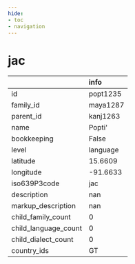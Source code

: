 ```yaml
---
hide:
- toc
- navigation
---
```

# jac
|                      | info     |
|:---------------------|:---------|
| id                   | popt1235 |
| family_id            | maya1287 |
| parent_id            | kanj1263 |
| name                 | Popti'   |
| bookkeeping          | False    |
| level                | language |
| latitude             | 15.6609  |
| longitude            | -91.6633 |
| iso639P3code         | jac      |
| description          | nan      |
| markup_description   | nan      |
| child_family_count   | 0        |
| child_language_count | 0        |
| child_dialect_count  | 0        |
| country_ids          | GT       |